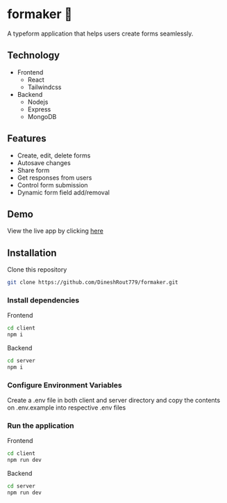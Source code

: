 # formaker 🚀

A typeform application that helps users create forms seamlessly.

## Technology

- Frontend
  - React
  - Tailwindcss
- Backend
  - Nodejs
  - Express
  - MongoDB

## Features

- Create, edit, delete forms
- Autosave changes
- Share form
- Get responses from users
- Control form submission
- Dynamic form field add/removal

## Demo

View the live app by clicking [here](https://formaker.vercel.app/)

## Installation

Clone this repository

```bash
git clone https://github.com/DineshRout779/formaker.git
```

### Install dependencies

Frontend

```bash
cd client
npm i
```

Backend

```bash
cd server
npm i
```

### Configure Environment Variables

Create a .env file in both client and server directory and copy the contents on .env.example into respective .env files

### Run the application

Frontend

```bash
cd client
npm run dev
```

Backend

```bash
cd server
npm run dev
```
